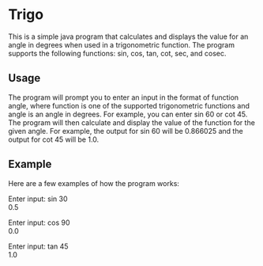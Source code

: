 # Trigo
This is a simple java program that calculates and displays the value for an angle in degrees when used in a trigonometric function.
The program supports the following functions: sin, cos, tan, cot, sec, and cosec.

## Usage
The program will prompt you to enter an input in the format of function angle, where function is one of the supported trigonometric functions and angle is an angle in degrees. For example, you can enter sin 60 or cot 45. The program will then calculate and display the value of the function for the given angle. For example, the output for sin 60 will be 0.866025 and the output for cot 45 will be 1.0.

## Example
Here are a few examples of how the program works:

Enter input: sin 30<br>
0.5

Enter input: cos 90<br>
0.0

Enter input: tan 45<br>
1.0
